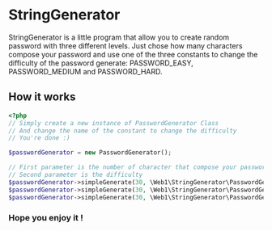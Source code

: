 # StringGenerator

StringGenerator is a little program that allow you to create random password with
three different levels. Just chose how many characters compose your password and use one of the three constants to change the
difficulty of the password generate: PASSWORD_EASY, PASSWORD_MEDIUM and PASSWORD_HARD.

## How it works

```php
<?php
// Simply create a new instance of PasswordGenerator Class
// And change the name of the constant to change the difficulty
// You're done :)

$passwordGenerator = new PasswordGenerator();

// First parameter is the number of character that compose your password
// Second parameter is the difficulty
$passwordGenerator->simpleGenerate(30, \Web1\StringGenerator\PasswordGenerator::PASSWORD_EASY)
$passwordGenerator->simpleGenerate(30, \Web1\StringGenerator\PasswordGenerator::PASSWORD_MEDIUM)
$passwordGenerator->simpleGenerate(30, \Web1\StringGenerator\PasswordGenerator::PASSWORD_HARD)

```

### Hope you enjoy it !